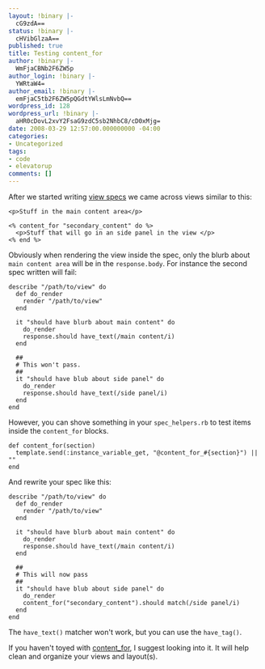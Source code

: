 ```yaml
---
layout: !binary |-
  cG9zdA==
status: !binary |-
  cHVibGlzaA==
published: true
title: Testing content_for
author: !binary |-
  WmFjaCBNb2F6ZW5p
author_login: !binary |-
  YWRtaW4=
author_email: !binary |-
  emFjaC5tb2F6ZW5pQGdtYWlsLmNvbQ==
wordpress_id: 128
wordpress_url: !binary |-
  aHR0cDovL2xvY2FsaG9zdC5sb2NhbC8/cD0xMjg=
date: 2008-03-29 12:57:00.000000000 -04:00
categories:
- Uncategorized
tags:
- code
- elevatorup
comments: []
---
```

After we started writing [view specs](/2008/2/16/ascribe-a-case-study-on-view-specs) we came across views similar to this:

	<p>Stuff in the main content area</p>
	
	<% content_for "secondary_content" do %>
	  <p>Stuff that will go in an side panel in the view </p>
	<% end %>

Obviously when rendering the view inside the spec, only the blurb about `main content area` will be in the `response.body`. For instance the second spec written will fail:

	describe "/path/to/view" do
	  def do_render
	    render "/path/to/view"
	  end
	  
	  it "should have blurb about main content" do
	    do_render
	    response.should have_text(/main content/i)
	  end
	  
	  ##
	  # This won't pass.
	  ##
	  it "should have blub about side panel" do
	    do_render
	    response.should have_text(/side panel/i)
	  end
	end

However, you can shove something in your `spec_helpers.rb` to test items inside the `content_for` blocks.

	def content_for(section)
	  template.send(:instance_variable_get, "@content_for_#{section}") || ""
	end

And rewrite your spec like this:

	describe "/path/to/view" do
	  def do_render
	    render "/path/to/view"
	  end
	  
	  it "should have blurb about main content" do
	    do_render
	    response.should have_text(/main content/i)
	  end
	  
	  ##
	  # This will now pass
	  ##
	  it "should have blub about side panel" do
	    do_render
	    content_for("secondary_content").should match(/side panel/i)
	  end
	end

The `have_text()` matcher won't work, but you can use the `have_tag()`.

If you haven't toyed with [content_for](http://api.rubyonrails.com/classes/ActionView/Helpers/CaptureHelper.html#M001069), I suggest looking into it. It will help clean and organize your views and layout(s).
